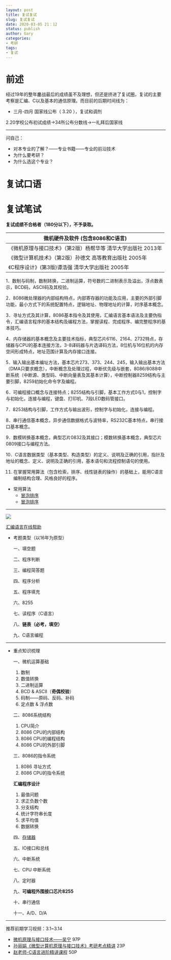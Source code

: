 ```yaml
---
layout: post
title: 复试复试
slug: 复试复试
date: 2020-03-05 21：12
status: publish
author: Gary
categories: 
- 考研
tags: 
- 复试
---
```


# 前述

经过19年的整年鏖战最后的成绩虽不及理想，但还是挤进了复试圈，复试的主要考察是汇编、C以及基本的通信原理。而目前的后期时间线为：

- 三月-四月 国家线公布（ 3.20 ），复试和调剂

2.20学校公布初试成绩→34所公布分数线→一礼拜后国家线

---

<i class="fa fa-question"></i>问自己：

- 对本专业的了解？——专业书籍——专业的前沿技术
- 为什么要考研？
- 为什么选这个专业？

# 复试口语




# 复试笔试

**复试成绩不合格者（180分以下），不予录取。**

| 微机硬件及软件 (包含8086和C语言)                             |
| ------------------------------------------------------------ |
| 《微机原理与接口技术》（第2版）杨帮华等 清华大学出版社 2013年 |
| 《微型计算机技术》（第2版）孙德文 高等教育出版社 2005年      |
| 《C程序设计》(第3版)谭浩强 清华大学出版社  2005年            |

1．数制与码制，数制转换，二进制运算，符号数的二进制表示及溢出，浮点数表示，BCD码，ASCII码及其校验。

2．8086微处理器的内部结构特点，内部寄存器的功能及应用，主要的外部引脚功能，最小方式下的系统配置特点，逻辑地址、物理地址的计算，时序基本概念。

3．寻址方式及其计算，8086基本指令及其使用，汇编语言基本语法及主要伪指令，汇编语言程序的基本结构及编程方法，掌握读程、完成程序、编完整程序的基本技巧。

4．内存储器的基本概念及主要技术指标，典型芯片6116、2164、2732特点，存储器与CPU的基本连接方法，3-8译码器与片选译码方法，8位机与16位机的内存空间形成特点，地址范围计算及内存接口连接。

5．输入输出基本编址方法，基本芯片273、373、244、245，输入输出基本方法（DMA只要求概念），中断概念及处理过程，中断优先级与嵌套，8086/8088中断系统（中断源、类型码、中断向量表及其基本计算），中断控制器8259结构与主要引脚，8259初始化命令字及编程。

6．可编程接口概念与连接特点；8255结构与引脚，基本工作方式0与1，控制字与初始化，连接与编程，键盘、打印机、7段LED数码管接口。

7．8253结构与引脚，工作方式与输出波形，控制字与初始化，连接与编程。

8．串行通信基本概念，异步通信数据格式与波特率，RS232C基本特点，串行接口基本概念。

9．数模转换基本概念，典型芯片0832及其接口；模数转换基本概念，典型芯片0809接口与编程方法。

10．C语言数据类型（基本类型、构造类型）的定义、说明及正确的引用，指针及地址的概念、定义、说明及正确的引用，基本语句和流程控制语句的使用。

11. 在掌握常用算法（包含检索，排序、线性链表的操作）的基础上，能用C语言编制结构合理、风格良好的程序。
- 常用算法
  - [冒泡排序](https://blog.csdn.net/Zzwtyds/article/details/76155893)
  - [冒泡排序](https://zhuanlan.zhihu.com/p/92385776)

---

![](https://i.loli.net/2020/03/06/PkpGV7UwWEfaTls.jpg)

<i class="fa fa-microchip"></i>[汇编语言在线帮助](https://sites.google.com/site/huibianyuyanzaixianbangzhu/)

- 考题类型（以16年为原型）

  ㇐、填空题

  二、程序判断

  三、编程简答题

  四、程序分析

  五、程序填充

  六、8255

  七、读程序（C语言）

  八、**链表（必考，填空）**

  九、C语言编程

---

- 重点知识梳理

  一、微机运算基础

  1. 数制
  2. 数值转换
  3. 二进制运算
  4. BCD & ASCII（**奇偶校验**）
  5. 码制——原码、反码、补码
  6. 定点数 & 浮点数

  二、8086系统结构

  1. CPU简介
  2. 8086 CPU的内部结构
  3. 8086 CPU的编程结构
  4. 8086 CPU的外部引脚
  
  三、8086的指令系统
  
  1. 8086 寻址方式
  2. 8086 CPU的指令系统
  
  **汇编程序设计**
  
  1. 最值问题
  2. 求正负数个数
  3. 分支结构
  4. 统计字符串长度
  5. 求平均值
  6. 数据转换
  
  四、[存储器](https://blog.csdn.net/Wonz5130/article/details/80721032)
  
  五、IO接口和总线
  
  六、中断系统
  
  七、CPU 中断系统
  
  八、定时器
  
  九、**可编程外围接口芯片8255**
  
  十、串行通信
  
  十一、A/D、D/A

---

推荐前期学习视频：3.1~3.14

- [微机原理与接口技术——吴宁](https://www.bilibili.com/video/av25962916?p=80) 97P
- [孙丽娟《微型计算机原理与接口技术》考研考点精讲](https://www.bilibili.com/video/av8912554) 23P
- [赵老师-C语言进阶精讲课程](https://www.bilibili.com/video/av24024521) 50P

<head>  
    <script defer src="https://use.fontawesome.com/releases/v5.0.13/js/all.js"></script>  
    <script defer src="https://use.fontawesome.com/releases/v5.0.13/js/v4-shims.js"></script>  
</head>  
<link rel="stylesheet" href="https://use.fontawesome.com/releases/v5.0.13/css/all.css">